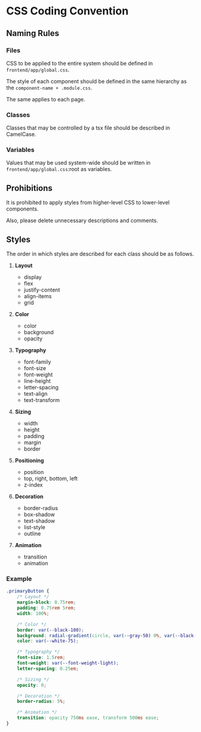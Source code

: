 # CSS Coding Convention

## Naming Rules

### Files

CSS to be applied to the entire system should be defined in `frontend/app/global.css`.

The style of each component should be defined in the same hierarchy as the `component-name + .module.css`.

The same applies to each page.

### Classes

Classes that may be controlled by a tsx file should be described in CamelCase.

### Variables

Values that may be used system-wide should be written in `frontend/app/global.css`:root as variables.

## Prohibitions

It is prohibited to apply styles from higher-level CSS to lower-level components.

Also, please delete unnecessary descriptions and comments.

## Styles

The order in which styles are described for each class should be as follows.

1. **Layout**

    - display
    - flex
    - justify-content
    - align-items
    - grid

2. **Color**

    - color
    - background
    - opacity

3. **Typography**

    - font-family
    - font-size
    - font-weight
    - line-height
    - letter-spacing
    - text-align
    - text-transform

4. **Sizing**

    - width
    - height
    - padding
    - margin
    - border

5. **Positioning**

    - position
    - top, right, bottom, left
    - z-index

6. **Decoration**

    - border-radius
    - box-shadow
    - text-shadow
    - list-style
    - outline

7. **Animation**

    - transition
    - animation

### Example

```css
.primaryButton {
    /* Layout */
    margin-block: 0.75rem;
    padding: 0.75rem 5rem;
    width: 100%;

    /* Color */
    border: var(--black-100);
    background: radial-gradient(circle, var(--gray-50) 0%, var(--black-100) 100%);
    color: var(--white-75);

    /* Typography */
    font-size: 1.5rem;
    font-weight: var(--font-weight-light);
    letter-spacing: 0.25em;

    /* Sizing */
    opacity: 0;

    /* Decoration */
    border-radius: 5%;

    /* Animation */
    transition: opacity 750ms ease, transform 500ms ease;
}
```
